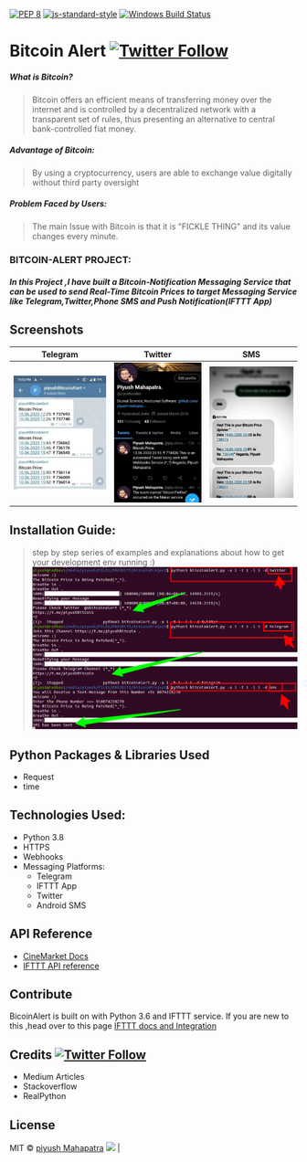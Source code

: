 

[![PEP 8](https://github.com/piyush-mahapatra-au6)](https://github.com/piyush-mahapatra-au6)  [![js-standard-style](https://img.shields.io/badge/code%20style-standard-brightgreen.svg?style=flat)](https://github.com/feross/standard)
[![Windows Build Status](https://ci.appveyor.com/api/projects/status/github/akashnimare/foco?branch=master&svg=true)](https://github.com/piyush-mahapatra-au6) 


# Bitcoin Alert [![Twitter Follow](https://img.shields.io/twitter/follow/piyushcodes?style=social)](https://twitter.com/piyushcodes)


##### What is Bitcoin?
> Bitcoin offers an efficient means of transferring money over the internet and is controlled by a decentralized network with a transparent set of rules, thus presenting an alternative to central bank-controlled fiat money.
##### Advantage of Bitcoin:
>	By using a cryptocurrency, users are able to exchange value digitally without third party oversight
##### Problem Faced by Users:
> The main Issue with Bitcoin is that it is "FICKLE THING" and its value changes every minute.

### BITCOIN-ALERT PROJECT:

####  *In this Project ,I have built a Bitcoin-Notification Messaging Service that can be used to send Real-Time Bitcoin Prices to target Messaging Service like Telegram,Twitter,Phone SMS and Push Notification(IFTTT App)*




## Screenshots
Telegram                   |  Twitter                  | SMS
:-------------------------:|:-------------------------:|:--------------------:
![](images/telegrams.jpg)  |  ![](images/twitters.jpg) |![](images/smss.jpg) 

## Installation Guide:
> step by step series of examples and explanations about how to get your development env running :)
![](images/proof.png)


## Python Packages & Libraries Used  
- Request
- time


## Technologies Used:
- Python 3.8
- HTTPS
- Webhooks
- Messaging Platforms:
  - Telegram
  - IFTTT App
  - Twitter
  - Android SMS




## API Reference

- [CineMarket Docs](https://coinmarketcap.com/api/documentation/v1/)
- [IFTTT API reference](https://platform.ifttt.com/docs/api_reference)


## Contribute

BicoinAlert is built on with Python 3.6 and IFTTT service. If you are new to this ,head over to this page
[IFTTT docs and Integration](https://platform.ifttt.com/docs)

## Credits [![Twitter Follow](https://img.shields.io/twitter/follow/piyushcodes?style=social)](https://twitter.com/piyushcodes)
- Medium Articles
- Stackoverflow 
- RealPython 

## License
MIT © [piyush Mahapatra]()
![](images/bitcoin50.jpg)  |
